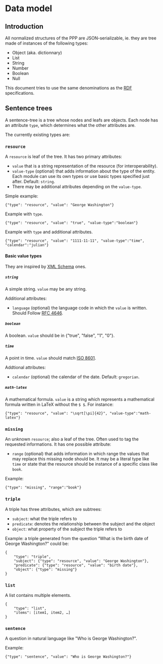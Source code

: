 # Data model

## Introduction

All normalized structures of the PPP are JSON-serializable, ie. they are
tree made of instances of the following types:

* Object (aka. dictionnary)
* List
* String
* Number
* Boolean
* Null

This document tries to use the same denominations as the
[RDF](http://www.w3.org/RDF/) specifications.


## Sentence trees

A sentence-tree is a tree whose nodes and leafs are objects.
Each node has an attribute `type`, which determines what the other
attributes are.

The currently existing types are:

### `resource`
A `resource` is leaf of the tree. It has two primary attributes:
* `value` that is a string representation of the resource (for interoperability).
* `value-type` (optional) that adds information about the type of the entity. Each module can use its own types or use basic types specified just after. Default: `string`.
* There may be additional attributes depending on the `value-type`.

Simple example:
```
{"type": "resource", "value": "George Washington"}
```

Example with `type`.
```
{"type": "resource", "value": "true", "value-type":"boolean"}
```

Example with `type` and additional attributes.
```
{"type": "resource", "value": "1111-11-11", "value-type":"time", "calendar":"julian"}
```

#### Basic value types
They are inspired by [XML Schema](http://www.w3.org/TR/xmlschema-2/#built-in-datatypes) ones.

##### `string`
A simple string. `value` may be any string.

Additional attributes:
* `language` (optional) the language code in which the `value` is written. Should Follow [RFC 4646](http://tools.ietf.org/html/rfc4646).

##### `boolean`
A boolean. `value` should be in {"true", "false", "1", "0"}.

##### `time`
A point in time. `value` should match [ISO 8601](http://www.iso.org/iso/fr/home/standards/iso8601.htm).

Addtional attributes:
* `calendar` (optional) the calendar of the date. Default: `gregorian`.

##### `math-latex`

A mathematical formula. `value` is a string  which represents a mathematical formula written in LaTeX without the `$ $`. For instance:

```
{"type": "resource", "value": "\sqrt[\pi]{42}", "value-type":"math-latex"}
```

### `missing`

An unknown `resource`; also a leaf of the tree.
Often used to tag the requested informations. It has one possible attribute:
* `range` (optional) that adds information in which range the values that may replace this missing node should be. It may be a literal type like `time` or state that the resource should be instance of a specific class like `book`.

Example:

```
{"type": "missing", "range":"book"}
```

### `triple`

A triple has three attributes, which are subtrees:

* `subject`: what the triple refers to
* `predicate`: denotes the relationship between the subject and the
  object
* `object`: what property of the subject the triple refers to

Example: a triple generated from the question “What is the birth date
of George Washington?” could be:

```
{
	"type": "triple",
	"subject": {"type": "resource", "value": "George Washington"},
	"predicate": {"type": "resource", "value": "birth date"},
	"object": {"type": "missing"}
}
```

### `list`

A list contains multiple elements.

```
{
    "type": "list",
    "items": [item1, item2, …]
}
```

### `sentence`

A question in natural language like "Who is George Washington?".

Example:

```
{"type": "sentence", "value": "Who is George Washington?"}
```
